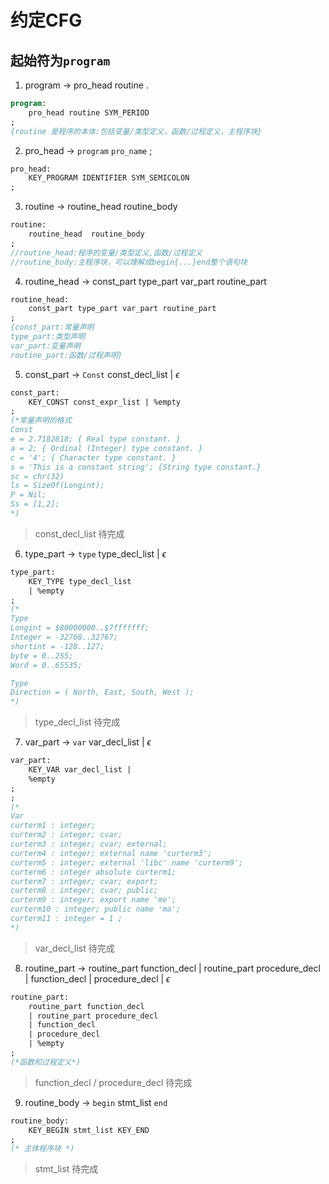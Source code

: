 # 约定CFG

## 起始符为`program`

1. program -> pro_head routine .
```pascal
program: 
    pro_head routine SYM_PERIOD 
;
{routine 是程序的本体:包括变量/类型定义，函数/过程定义，主程序块}
```

2. pro_head -> `program` `pro_name` ;
```pascal
pro_head:
    KEY_PROGRAM IDENTIFIER SYM_SEMICOLON
;
```

3. routine -> routine_head routine_body
```pascal
routine:
    routine_head  routine_body
;
//routine_head:程序的变量/类型定义,函数/过程定义
//routine_body:主程序块，可以理解成begin{...}end整个语句块
```

4. routine_head -> const_part type_part var_part routine_part
```pascal
routine_head:
    const_part type_part var_part routine_part
;
{const_part:常量声明
type_part:类型声明
var_part:变量声明
routine_part:函数/过程声明}
```

5. const_part -> `Const` const_decl_list | $\epsilon$ 
```pascal
const_part:
    KEY_CONST const_expr_list | %empty 
;
(*常量声明的格式 
Const
e = 2.7182818; { Real type constant. }
a = 2; { Ordinal (Integer) type constant. }
c = '4'; { Character type constant. }
s = 'This is a constant string'; {String type constant.}
sc = chr(32)
ls = SizeOf(Longint);
P = Nil;
Ss = [1,2];
*)
```
> const_decl_list 待完成
6. type_part -> `type` type_decl_list | $\epsilon$ 
```pascal 
type_part:
    KEY_TYPE type_decl_list 
    | %empty
;
(* 
Type
Longint = $80000000..$7fffffff;
Integer = -32768..32767;
shortint = -128..127;
byte = 0..255;
Word = 0..65535;

Type
Direction = ( North, East, South, West );
*)
```
> type_decl_list 待完成

7. var_part -> `var` var_decl_list | $\epsilon$ 
```pascal 
var_part:
    KEY_VAR var_decl_list |
    %empty
;
;
(* 
Var
curterm1 : integer;
curterm2 : integer; cvar;
curterm3 : integer; cvar; external;
curterm4 : integer; external name 'curterm3';
curterm5 : integer; external 'libc' name 'curterm9';
curterm6 : integer absolute curterm1;
curterm7 : integer; cvar; export;
curterm8 : integer; cvar; public;
curterm9 : integer; export name 'me';
curterm10 : integer; public name 'ma';
curterm11 : integer = 1 ;
*)
```

> var_decl_list 待完成

8. routine_part -> routine_part function_decl 
    | routine_part procedure_decl 
    | function_decl 
    | procedure_decl
    | $\epsilon$ 
```pascal
routine_part:
    routine_part function_decl 
    | routine_part procedure_decl 
    | function_decl 
    | procedure_decl
    | %empty
;
(*函数和过程定义*)
```
> function_decl / procedure_decl 待完成

9. routine_body -> `begin` stmt_list `end`
```pascal
routine_body:
    KEY_BEGIN stmt_list KEY_END
;
(* 主体程序块 *)
```

> stmt_list 待完成